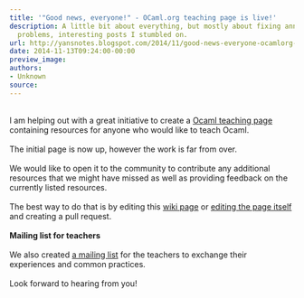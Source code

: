 ```yaml
---
title: '"Good news, everyone!" - OCaml.org teaching page is live!'
description: A little bit about everything, but mostly about fixing annoying tech
  problems, interesting posts I stumbled on.
url: http://yansnotes.blogspot.com/2014/11/good-news-everyone-ocamlorg-teaching.html
date: 2014-11-13T09:24:00-00:00
preview_image:
authors:
- Unknown
source:
---
```


<div dir="ltr" style="text-align: left;" trbidi="on">
<br>
I am helping out with a great initiative to create a <a href="http://ocaml.org/learn/teaching-ocaml.html" target="_blank">Ocaml teaching page </a>containing resources for anyone who would like to teach Ocaml.<br>
&nbsp; <br>
The initial page is now up, however the work is far from over. <br>
<br>
We would like to open it to the community to contribute any additional resources that we might have missed as well as providing feedback on the currently listed resources.<br>
<div dir="ltr" style="text-align: left;" trbidi="on">
<br></div>
<div dir="ltr" style="text-align: left;" trbidi="on">
The best way to do that is by editing this <a href="https://github.com/ocaml/ocaml.org/wiki/OCAML-Teaching-Resources" target="_blank">wiki page</a> or <a href="https://github.com/yansh/ocaml.org/blob/master/site/learn/teaching-ocaml.md" target="_blank">editing the page itself </a>and creating a pull request.<br>
<br>
<b>Mailing list for teachers</b> <br>
<br></div>
<div dir="ltr" style="text-align: left;" trbidi="on">
We also created <a href="http://lists.ocaml.org/listinfo/teaching" target="_blank">a mailing list</a> for the teachers to exchange their experiences and common practices.<br>
<br>
Look forward to hearing from you!</div>
<div dir="ltr" style="text-align: left;" trbidi="on">
<br></div>
<div dir="ltr" style="text-align: left;" trbidi="on">
<br></div>
</div>

